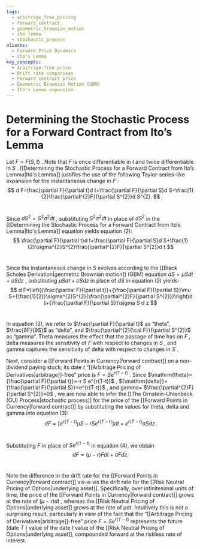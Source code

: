 ```yaml
---
tags:
  - arbitrage_free_pricing
  - forward_contract
  - geometric_brownian_motion
  - ito_lemma
  - stochastic_process
aliases:
  - Forward Price Dynamics
  - Ito's Lemma
key_concepts:
  - Arbitrage-free price
  - Drift rate comparison
  - Forward contract price
  - Geometric Brownian Motion (GBM)
  - Ito's Lemma expansion
---
```


# Determining the Stochastic Process for a Forward Contract from Ito’s Lemma 

Let $F=F(S,t)$ . Note that $F$ is once differentiable in $t$ and twice differentiable in $S$ . [[Determining the Stochastic Process for a Forward Contract from Ito’s Lemma|Ito's Lemma]] justifies the use of the following Taylor-series-like expansion for the instantaneous change in $F$ : 
$$ d F=\frac{\partial F}{\partial t}d t+\frac{\partial F}{\partial S}d S+\frac{1}{2}\frac{\partial^{2}F}{\partial S^{2}}d S^{2}. $$ 

Since $d S^{2}=S^{2}\sigma^{2}d t$ , substituting $S^{2}\sigma^{2}d t$ in place of $d S^{2}$ in the [[Determining the Stochastic Process for a Forward Contract from Ito’s Lemma|Ito's Lemma]] equation yields equation (2): 
$$ \frac{\partial F}{\partial t}d t+\frac{\partial F}{\partial S}d S+\frac{1}{2}\sigma^{2}S^{2}\frac{\partial^{2}F}{\partial S^{2}}d t $$ 

Since the instantaneous change in $S$ evolves according to the [[Black Scholes Derivation|geometric Brownian motion]] (GBM) equation $d S=\mu S d t+\sigma S d z$ , substituting $\mu S d t+\sigma S d z$ in place of $d S$ in equation (2) yields: 
$$ d F=\left({\frac{\partial F}{\partial t}}+{\frac{\partial F}{\partial S}}\mu S+{\frac{1}{2}}\sigma^{2}S^{2}{\frac{\partial^{2}F}{\partial S^{2}}}\right)d t+{\frac{\partial F}{\partial S}}\sigma S d z $$ 

In equation (3), we refer to $\frac{\partial F}{\partial t}$ as “theta”, $\frac{∂F}{∂S}$ as “delta”, and $\frac{\partial^{2}{\cal F}}{\partial S^{2}}$ as “gamma”. Theta measures the effect that the passage of time has on $F$ , delta measures the sensitivity of $F$ with respect to changes in $S$ , and gamma captures the sensitivity of delta with respect to changes in $S$ . 

Next, consider a [[Forward Points in Currency|forward contract]] on a non-dividend paying stock; its date $t$ “[[Arbitrage Pricing of Derivatives|arbitrage]]-free” price is $F=S e^{r(T-t)}$ . Since $\mathrm{theta}={\frac{\partial F}{\partial t}}=-r S e^{r(T-t)}$ , ${\mathrm{delta}}={\frac{\partial F}{\partial S}}=e^{r(T-t)}$ , and $\mathrm{{gamma}=}$ $\frac{\partial^{2}F}{\partial S^{2}}=0$ , we are now able to infer the [[The Ornstein-Uhlenbeck (OU) Process|stochastic process]] for the price of the [[Forward Points in Currency|forward contract]] by substituting the values for theta, delta and gamma into equation (3): 
$$ d F=[e^{r(T-t)}\mu S-r S e^{r(T-t)}]d t+e^{r(T-t)}\sigma S d z. $$ 

Substituting $F$ in place of $S e^{r(T-t)}$ in equation (4), we obtain 
$$ d F=(\mu-r)F d t+\sigma F d z. $$ 

Note the difference in the drift rate for the [[Forward Points in Currency|forward contract]] vis-a-vis the drift rate for the [[Risk Neutral Pricing of Options|underlying asset]]. Specifically, over infinitesimal units of time, the price of the [[Forward Points in Currency|forward contract]] grows at the rate of $(\mu-r)d t$ , whereas the [[Risk Neutral Pricing of Options|underlying asset]] grows at the rate of µdt. Intuitively this is not a surprising result, particularly in view of the fact that the “[[Arbitrage Pricing of Derivatives|arbitrage]]-free” price $F=S e^{r(T-t)}$ represents the future (date $T$ ) value of the date $t$ value of the [[Risk Neutral Pricing of Options|underlying asset]], compounded forward at the riskless rate of interest.